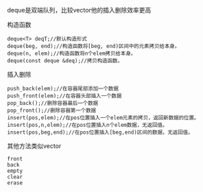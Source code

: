 deque是双端队列，比较vector他的插入删除效率更高

构造函数

    deque<T> deqT;//默认构造形式
    deque(beg, end);//构造函数将[beg, end)区间中的元素拷贝给本身。
    deque(n, elem);//构造函数将n个elem拷贝给本身。
    deque(const deque &deq);//拷贝构造函数。

插入删除

    push_back(elem);//在容器尾部添加一个数据
    push_front(elem);//在容器头部插入一个数据
    pop_back();//删除容器最后一个数据
    pop_front();//删除容器第一个数据
    insert(pos,elem);//在pos位置插入一个elem元素的拷贝，返回新数据的位置。
    insert(pos,n,elem);//在pos位置插入n个elem数据，无返回值。
    insert(pos,beg,end);//在pos位置插入[beg,end)区间的数据，无返回值。
 

 其他方法类似vector
 
    front
    back
    empty
    clear
    erase
